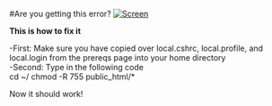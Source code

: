 #Are you getting this error?
[![Screen](https://raw.github.com/the-ben-waters/gmuwebdevtut/master/assets/permissions_error.png)](https://raw.github.com/the-ben-waters/gmuwebdevtut/master/assets/permissions_error.png)

**This is how to fix it**

-First: Make sure you have copied over local.cshrc, local.profile, and local.login from the prereqs page into your home directory  
-Second: Type in the following code  
    cd ~/
    chmod -R 755 public_html/*

Now it should work!
